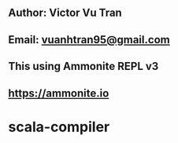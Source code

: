 ## Author: Victor Vu Tran

## Email: vuanhtran95@gmail.com

## This using Ammonite REPL v3

## https://ammonite.io
# scala-compiler
